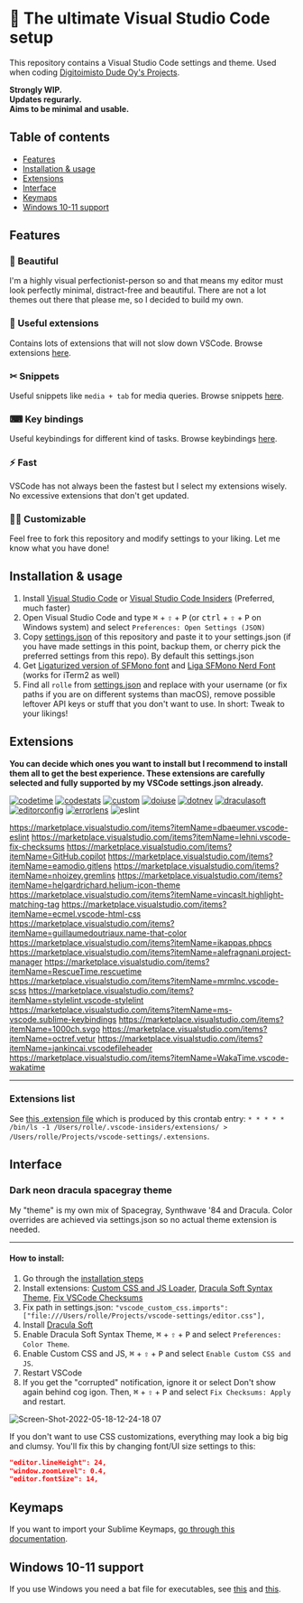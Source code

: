 # 🚀 The ultimate Visual Studio Code setup

This repository contains a Visual Studio Code settings and theme.
Used when coding [Digitoimisto Dude Oy's Projects](https://github.com/digitoimistodude).

**Strongly WIP.**<br>
**Updates regurarly.**<br>
**Aims to be minimal and usable.**<br>

## Table of contents

* [Features](#features)
* [Installation & usage](#installation--usage)
* [Extensions](#extensions)
* [Interface](#interface)
* [Keymaps](#keymaps)
* [Windows 10-11 support](#windows-10-11-support)

## Features

### 🎨 Beautiful

I'm a highly visual perfectionist-person so and that means my editor must look perfectly minimal, distract-free and beautiful. There are not a lot themes out there that please me, so I decided to build my own.

### 🧠 Useful extensions

Contains lots of extensions that will not slow down VSCode. Browse extensions [here](#extensions).

### ✂ Snippets

Useful snippets like `media + tab` for media queries. Browse snippets [here](https://github.com/ronilaukkarinen/vscode-settings/tree/master/snippets).

### ⌨ Key bindings

Useful keybindings for different kind of tasks. Browse keybindings [here](https://github.com/ronilaukkarinen/vscode-settings/blob/master/keybindings.json).

### ⚡ Fast

VSCode has not always been the fastest but I select my extensions wisely. No excessive extensions that don't get updated.

### 👨‍💻 Customizable

Feel free to fork this repository and modify settings to your liking. Let me know what you have done!

## Installation & usage

1. Install [Visual Studio Code](https://code.visualstudio.com/) or [Visual Studio Code Insiders](https://code.visualstudio.com/insiders/) (Preferred, much faster)
2. Open Visual Studio Code and type <kbd>⌘</kbd> <span>+</span> <kbd>⇧</kbd> <span>+</span> <kbd>P</kbd> (or <kbd>ctrl</kbd> <span>+</span> <kbd>⇧</kbd> <span>+</span> <kbd>P</kbd> on Windows system) and select `Preferences: Open Settings (JSON)`
3. Copy [settings.json](https://raw.githubusercontent.com/ronilaukkarinen/vscode-settings/master/settings.json) of this repository and paste it to your settings.json (if you have made settings in this point, backup them, or cherry pick the preferred settings from this repo). By default this settings.json
4. Get [Ligaturized version of SFMono font](https://github.com/lemeb/a-better-ligaturizer/blob/master/output-fonts/SFMono.ttf) and [Liga SFMono Nerd Font](https://github.com/shaunsingh/SFMono-Nerd-Font-Ligaturized) (works for iTerm2 as well)
5. Find all `rolle` from [settings.json](https://raw.githubusercontent.com/ronilaukkarinen/vscode-settings/master/settings.json) and replace with your username (or fix paths if you are on different systems than macOS), remove possible leftover API keys or stuff that you don't want to use. In short: Tweak to your likings!

## Extensions

**You can decide which ones you want to install but I recommend to install them all to get the best experience. These extensions are carefully selected and fully supported by my VSCode settings.json already.**

[![codetime](https://user-images.githubusercontent.com/1534150/169009107-90463206-d916-435a-b1d2-08980ae9ffdb.jpg)](https://marketplace.visualstudio.com/items?itemName=softwaredotcom.swdc-vscode) [![codestats](https://user-images.githubusercontent.com/1534150/169009947-e6cb5fa8-5d67-475d-9201-0fb26316e5e4.jpg)](https://marketplace.visualstudio.com/items?itemName=riussi.code-stats-vscode) [![custom](https://user-images.githubusercontent.com/1534150/169010107-47b0a358-7107-4097-b152-ee3c0676aec2.jpg)](https://marketplace.visualstudio.com/items?itemName=be5invis.vscode-custom-css) [![doiuse](https://user-images.githubusercontent.com/1534150/169010213-7ce820ae-4e31-4bc7-9dfe-c05293e2acf3.jpg)](https://marketplace.visualstudio.com/items?itemName=mrmlnc.vscode-doiuse) [![dotnev](https://user-images.githubusercontent.com/1534150/169011125-f44eb153-618f-4cda-af12-36a6e129b9c6.jpg)](https://marketplace.visualstudio.com/items?itemName=mikestead.dotenv) [![draculasoft](https://user-images.githubusercontent.com/1534150/169011196-483d7b2b-7019-457a-82f4-5bfa39dc0445.jpg)](https://marketplace.visualstudio.com/items?itemName=yomed.theme-dracula-soft) [![editorconfig](https://user-images.githubusercontent.com/1534150/169011405-e3d8c3ac-5fd5-4073-9c02-90d87d3d293b.jpg)](https://marketplace.visualstudio.com/items?itemName=EditorConfig.EditorConfig) [![errorlens](https://user-images.githubusercontent.com/1534150/169011505-7cd30b14-c71f-472e-9bc8-e9be21e3cc79.jpg)](https://marketplace.visualstudio.com/items?itemName=usernamehw.errorlens) ![eslint](https://user-images.githubusercontent.com/1534150/169011658-3c306ae4-c6e3-4c8f-9de2-40841f0424c9.jpg)

https://marketplace.visualstudio.com/items?itemName=dbaeumer.vscode-eslint
https://marketplace.visualstudio.com/items?itemName=lehni.vscode-fix-checksums
https://marketplace.visualstudio.com/items?itemName=GitHub.copilot
https://marketplace.visualstudio.com/items?itemName=eamodio.gitlens
https://marketplace.visualstudio.com/items?itemName=nhoizey.gremlins
https://marketplace.visualstudio.com/items?itemName=helgardrichard.helium-icon-theme
https://marketplace.visualstudio.com/items?itemName=vincaslt.highlight-matching-tag
https://marketplace.visualstudio.com/items?itemName=ecmel.vscode-html-css
https://marketplace.visualstudio.com/items?itemName=guillaumedoutriaux.name-that-color
https://marketplace.visualstudio.com/items?itemName=ikappas.phpcs
https://marketplace.visualstudio.com/items?itemName=alefragnani.project-manager
https://marketplace.visualstudio.com/items?itemName=RescueTime.rescuetime
https://marketplace.visualstudio.com/items?itemName=mrmlnc.vscode-scss
https://marketplace.visualstudio.com/items?itemName=stylelint.vscode-stylelint
https://marketplace.visualstudio.com/items?itemName=ms-vscode.sublime-keybindings
https://marketplace.visualstudio.com/items?itemName=1000ch.svgo
https://marketplace.visualstudio.com/items?itemName=octref.vetur
https://marketplace.visualstudio.com/items?itemName=jankincai.vscodefileheader
https://marketplace.visualstudio.com/items?itemName=WakaTime.vscode-wakatime

---

### Extensions list

See [this .extension file](https://github.com/ronilaukkarinen/vscode-settings/blob/master/.extensions) which is produced by this crontab entry: `* * * * * /bin/ls -1 /Users/rolle/.vscode-insiders/extensions/ > /Users/rolle/Projects/vscode-settings/.extensions`.

## Interface

### Dark neon dracula spacegray theme

My "theme" is my own mix of Spacegray, Synthwave '84 and Dracula. Color overrides are achieved via settings.json so no actual theme extension is needed.

--- 

#### How to install:

1. Go through the [installation steps](#installation--usage)
2. Install extensions: [Custom CSS and JS Loader](https://marketplace.visualstudio.com/items?itemName=be5invis.vscode-custom-css), [Dracula Soft Syntax Theme](https://marketplace.visualstudio.com/items?itemName=yomed.theme-dracula-soft), [Fix VSCode Checksums](https://marketplace.visualstudio.com/items?itemName=lehni.vscode-fix-checksums)
3. Fix path in settings.json: `"vscode_custom_css.imports": ["file:///Users/rolle/Projects/vscode-settings/editor.css"],`
6. Install [Dracula Soft](https://marketplace.visualstudio.com/items?itemName=yomed.theme-dracula-soft)
7. Enable Dracula Soft Syntax Theme, <kbd>⌘</kbd> <span>+</span> <kbd>⇧</kbd> <span>+</span> <kbd>P</kbd> and select `Preferences: Color Theme`.
8. Enable Custom CSS and JS, <kbd>⌘</kbd> <span>+</span> <kbd>⇧</kbd> <span>+</span> <kbd>P</kbd> and select `Enable Custom CSS and JS`.
9. Restart VSCode
10. If you get the "corrupted" notification, ignore it or select Don't show again behind cog igon. Then, <kbd>⌘</kbd> <span>+</span> <kbd>⇧</kbd> <span>+</span> <kbd>P</kbd> and select `Fix Checksums: Apply` and restart.

![Screen-Shot-2022-05-18-12-24-18 07](https://user-images.githubusercontent.com/1534150/169008168-ce74d88f-21fe-4b46-8896-912e1b9bc62a.png)

If you don't want to use CSS customizations, everything may look a big big and clumsy. You'll fix this by changing font/UI size settings to this:

```json
"editor.lineHeight": 24,
"window.zoomLevel": 0.4,
"editor.fontSize": 14,
```

## Keymaps

If you want to import your Sublime Keymaps, [go through this documentation](https://marketplace.visualstudio.com/items?itemName=ms-vscode.sublime-keybindings).

## Windows 10-11 support

If you use Windows you need a bat file for executables, see [this](https://github.com/microsoft/vscode/issues/22391#issuecomment-310593201) and [this](https://www.reddit.com/r/bashonubuntuonwindows/comments/77idb8/where_is_the_executable_for_the_new_wsl_ubuntu_in/donn90c/?utm_source=reddit&utm_medium=web2x&context=3).
